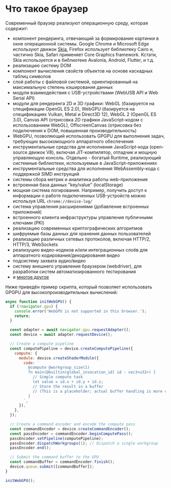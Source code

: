 # Что такое браузер

Современный браузер реализуют операционную среду, которая содержит:

- компонент рендеринга, отвечающий за формирование картинки в окне операционной системы. Google Chrome и Microsoft Edge используют движок [Skia](https://skia.org/), Firefox использует библиотеку Cairo и, частично Skia, Safari применяет Core Graphics framework. Кстати, Skia используется и в библиотеке Avalonia, Android, Flutter, и т.д.
- реализацию систему DOM
- компонент вычисления свойств объектов на основе каскадных таблиц символов
- слой работы с файловой системой, ориентированный на максимальную степень кэширования данных
- модули взаимодействия с USB-устройствами (WebUSB API и Web Serial API)
- модули для рендеренга 2D и 3D графики: WebGL (базируется на спецификации OpenGL ES 2.0), WebGPU (базируется на спецификациях Vulkan, Metal и Direct3D 12), WebGL 2 (OpenGL ES 3.0), Canvas API (отрисовка 2D графики JavaScript-кодом с использованием WebGL), OffscreenCanvas (отрисовка без подключения к DOM, повышенная производительность)
- WebGPU, позволяющий использовать GPGPU для выполнения задач, требующих высокомощного аппаратного обеспечения
- инструментальные средства для исполнения JavaScript-кода (open-source движок V8), включая JIT-компилятор, отладчик и мощную управляющую консоль. Отдельно - богатый Runtime, реализующий системные библиотеки, используемые в JavaScript-приложениях
- инструментальные средства для исполнения WebAssembly-кода с поддержкой SIMD инструкций
- системы сбора метрик и аналитика работы web-приложения
- встроенная база данных "key/value" (localStorage)
- мощная система логирования. Например, получить доступ к информации о работе подключенных USB-устройств можно используя URL `chrome://device-log/`
- система управления расширениями (добавление встроенных приложений)
- встроенного клиента инфраструктуры управления публичными ключами (PKI)
- реализацию современных криптографических алгоритмов
- шифруемые базы данных для хранения данных пользователей
- реализацию различных сетевых протоколов, включая HTTP/2, HTTP/3, WebSockets
- реализуцию видео-кодеков и/или интеграционных слоёв для аппаратного кодирования/декодирования видео
- подсистему захвата аудио/видео
- систему внешнего управления браузером (webdriver), для разработки систем автоматизированного тестирования
- и [многое другое](https://chromium.googlesource.com/?format=HTML)

Ниже приведён пример скрипта, который позволяет использовать GPGPU для высокопроизводительных вычислений:

```js
async function initWebGPU() {
  if (!navigator.gpu) {
    console.error('WebGPU is not supported in this browser.');
    return;
  }

  const adapter = await navigator.gpu.requestAdapter();
  const device = await adapter.requestDevice();

  // Create a compute pipeline
  const computePipeline = device.createComputePipeline({
    compute: {
      module: device.createShaderModule({
        code: `
          @compute @workgroup_size(1)
          fn main(@builtin(global_invocation_id) id : vec3<u32>) {
            // Simple compute task
            let value = id.x + id.y + id.z;
            // Store the result in a buffer
            // (This is a placeholder; actual buffer handling is more complex)
          }
        `,
      }),
    },
  });

  // Create a command encoder and encode the compute pass
  const commandEncoder = device.createCommandEncoder();
  const passEncoder = commandEncoder.beginComputePass();
  passEncoder.setPipeline(computePipeline);
  passEncoder.dispatchWorkgroups(1); // Dispatch a single workgroup
  passEncoder.end();

  // Submit the command buffer to the GPU
  const commandBuffer = commandEncoder.finish();
  device.queue.submit([commandBuffer]);
}

initWebGPU();
```
